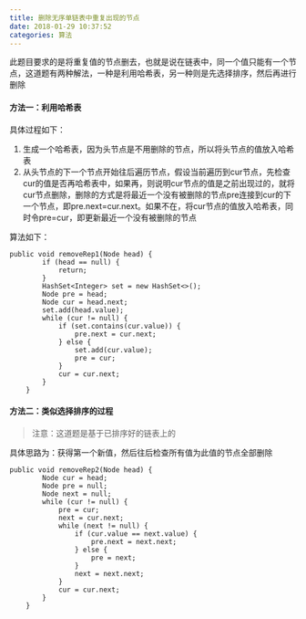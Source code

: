 ```yaml
---
title: 删除无序单链表中重复出现的节点
date: 2018-01-29 10:37:52
categories: 算法
---
```


此题目要求的是将重复值的节点删去，也就是说在链表中，同一个值只能有一个节点，这道题有两种解法，一种是利用哈希表，另一种则是先选择排序，然后再进行删除

#### 方法一：利用哈希表

具体过程如下：

1. 生成一个哈希表，因为头节点是不用删除的节点，所以将头节点的值放入哈希表
2. 从头节点的下一个节点开始往后遍历节点，假设当前遍历到cur节点，先检查cur的值是否再哈希表中，如果再，则说明cur节点的值是之前出现过的，就将cur节点删除，删除的方式是将最近一个没有被删除的节点pre连接到cur的下一个节点，即pre.next=cur.next。如果不在，将cur节点的值放入哈希表，同时令pre=cur，即更新最近一个没有被删除的节点

算法如下：

```
public void removeRep1(Node head) {
        if (head == null) {
            return;
        }
        HashSet<Integer> set = new HashSet<>();
        Node pre = head;
        Node cur = head.next;
        set.add(head.value);
        while (cur != null) {
            if (set.contains(cur.value)) {
                pre.next = cur.next;
            } else {
                set.add(cur.value);
                pre = cur;
            }
            cur = cur.next;
        }
    }
```

#### 方法二：类似选择排序的过程

> 注意：这道题是基于已排序好的链表上的

具体思路为：获得第一个新值，然后往后检查所有值为此值的节点全部删除

```
public void removeRep2(Node head) {
        Node cur = head;
        Node pre = null;
        Node next = null;
        while (cur != null) {
            pre = cur;
            next = cur.next;
            while (next != null) {
                if (cur.value == next.value) {
                    pre.next = next.next;
                } else {
                    pre = next;
                }
                next = next.next;
            }
            cur = cur.next;
        }
    }
```
